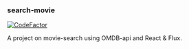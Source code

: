 ### search-movie

[![CodeFactor](https://www.codefactor.io/repository/github/klintg/search-movie/badge)](https://www.codefactor.io/repository/github/klintg/search-movie)

A project on movie-search using OMDB-api and React & Flux.
